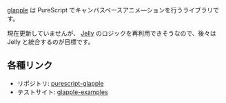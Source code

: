 [glapple](https://github.com/yukikurage/purescript-glapple) は PureScript でキャンバスベースアニメ―ションを行うライブラリです。

現在更新していませんが、 [Jelly](https://github.com/yukikurage/purescript-jelly) のロジックを再利用できそうなので、後々は Jelly と統合するのが目標です。

## 各種リンク

- リポジトリ:
  [purescript-glapple](https://github.com/yukikurage/purescript-glapple)
- テストサイト:
  [glapple-examples](https://yukikurage.github.io/glapple-examples/)
